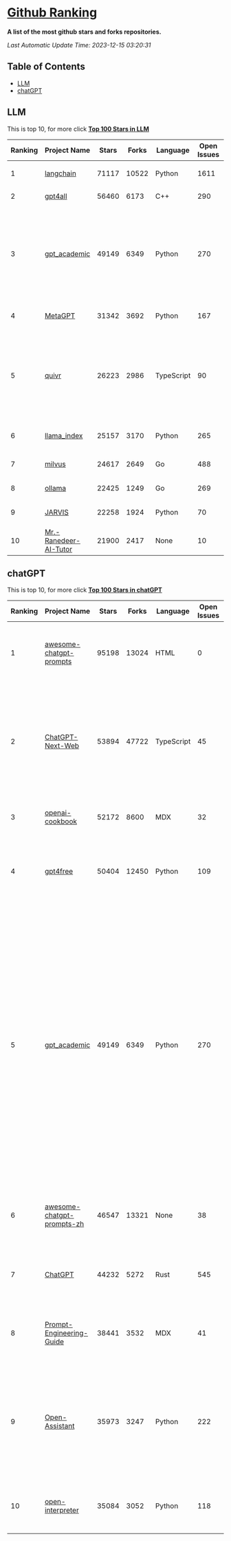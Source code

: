 [Github Ranking](./README.md)
==========

**A list of the most github stars and forks repositories.**

*Last Automatic Update Time: 2023-12-15 03:20:31*

## Table of Contents
 * [LLM](#LLM)
 * [chatGPT](#chatGPT)

## LLM

This is top 10, for more click **[Top 100 Stars in LLM](Top100/LLM.md)**

| Ranking | Project Name | Stars | Forks | Language | Open Issues | Description | Last Commit |
| ------- | ------------ | ----- | ----- | -------- | ----------- | ----------- | ----------- |
| 1 | [langchain](https://github.com/langchain-ai/langchain) | 71117 | 10522 | Python | 1611 | ⚡ Building applications with LLMs through composability ⚡ | 2023-12-15T02:55:42Z |
| 2 | [gpt4all](https://github.com/nomic-ai/gpt4all) | 56460 | 6173 | C++ | 290 | gpt4all: open-source LLM chatbots that you can run anywhere | 2023-12-15T00:41:19Z |
| 3 | [gpt_academic](https://github.com/binary-husky/gpt_academic) | 49149 | 6349 | Python | 270 | 为ChatGPT/GLM提供实用化交互界面，特别优化论文阅读/润色/写作体验，模块化设计，支持自定义快捷按钮&函数插件，支持Python和C++等项目剖析&自译解功能，PDF/LaTex论文翻译&总结功能，支持并行问询多种LLM模型，支持chatglm2等本地模型。兼容文心一言, moss, llama2, rwkv, claude2, 通义千问, 书生, 讯飞星火等。 | 2023-12-14T04:23:49Z |
| 4 | [MetaGPT](https://github.com/geekan/MetaGPT) | 31342 | 3692 | Python | 167 | 🌟 The Multi-Agent Framework: Given one line Requirement, return PRD, Design, Tasks, Repo | 2023-12-15T02:56:12Z |
| 5 | [quivr](https://github.com/StanGirard/quivr) | 26223 | 2986 | TypeScript | 90 | Your GenAI Second Brain 🧠  A personal productivity assistant (RAG) ⚡️🤖 Chat with your docs (PDF, CSV, ...)  & apps using Langchain, GPT 3.5 / 4 turbo, Private, Anthropic, VertexAI, Ollama, LLMs, that you can share with users !  Local & Private alternative to OpenAI GPTs & ChatGPT powered by retrieval-augmented generation  | 2023-12-14T17:58:06Z |
| 6 | [llama_index](https://github.com/run-llama/llama_index) | 25157 | 3170 | Python | 265 | LlamaIndex (formerly GPT Index) is a data framework for your LLM applications | 2023-12-15T02:38:58Z |
| 7 | [milvus](https://github.com/milvus-io/milvus) | 24617 | 2649 | Go | 488 | A cloud-native vector database, storage for next generation AI applications | 2023-12-15T02:52:48Z |
| 8 | [ollama](https://github.com/jmorganca/ollama) | 22425 | 1249 | Go | 269 | Get up and running with Llama 2 and other large language models locally | 2023-12-15T02:18:26Z |
| 9 | [JARVIS](https://github.com/microsoft/JARVIS) | 22258 | 1924 | Python | 70 | JARVIS, a system to connect LLMs with ML community. Paper: https://arxiv.org/pdf/2303.17580.pdf | 2023-12-04T10:58:34Z |
| 10 | [Mr.-Ranedeer-AI-Tutor](https://github.com/JushBJJ/Mr.-Ranedeer-AI-Tutor) | 21900 | 2417 | None | 10 | A GPT-4 AI Tutor Prompt for customizable personalized learning experiences. | 2023-11-18T21:18:14Z |


## chatGPT

This is top 10, for more click **[Top 100 Stars in chatGPT](Top100/chatGPT.md)**

| Ranking | Project Name | Stars | Forks | Language | Open Issues | Description | Last Commit |
| ------- | ------------ | ----- | ----- | -------- | ----------- | ----------- | ----------- |
| 1 | [awesome-chatgpt-prompts](https://github.com/f/awesome-chatgpt-prompts) | 95198 | 13024 | HTML | 0 | This repo includes ChatGPT prompt curation to use ChatGPT better. | 2023-12-12T06:28:47Z |
| 2 | [ChatGPT-Next-Web](https://github.com/ChatGPTNextWebTeam/ChatGPT-Next-Web) | 53894 | 47722 | TypeScript | 45 | A well-designed cross-platform ChatGPT UI (Web / PWA / Linux / Win / MacOS). 一键拥有你自己的跨平台 ChatGPT 应用。 | 2023-12-15T01:46:19Z |
| 3 | [openai-cookbook](https://github.com/openai/openai-cookbook) | 52172 | 8600 | MDX | 32 | Examples and guides for using the OpenAI API | 2023-12-14T04:40:54Z |
| 4 | [gpt4free](https://github.com/xtekky/gpt4free) | 50404 | 12450 | Python | 109 | The official gpt4free repository \| various collection of powerful language models | 2023-12-14T17:50:35Z |
| 5 | [gpt_academic](https://github.com/binary-husky/gpt_academic) | 49149 | 6349 | Python | 270 | 为ChatGPT/GLM提供实用化交互界面，特别优化论文阅读/润色/写作体验，模块化设计，支持自定义快捷按钮&函数插件，支持Python和C++等项目剖析&自译解功能，PDF/LaTex论文翻译&总结功能，支持并行问询多种LLM模型，支持chatglm2等本地模型。兼容文心一言, moss, llama2, rwkv, claude2, 通义千问, 书生, 讯飞星火等。 | 2023-12-14T04:23:49Z |
| 6 | [awesome-chatgpt-prompts-zh](https://github.com/PlexPt/awesome-chatgpt-prompts-zh) | 46547 | 13321 | None | 38 | ChatGPT 中文调教指南。各种场景使用指南。学习怎么让它听你的话。 | 2023-12-06T17:31:31Z |
| 7 | [ChatGPT](https://github.com/lencx/ChatGPT) | 44232 | 5272 | Rust | 545 | 🔮 ChatGPT Desktop Application (Mac, Windows and Linux) | 2023-12-13T09:26:58Z |
| 8 | [Prompt-Engineering-Guide](https://github.com/dair-ai/Prompt-Engineering-Guide) | 38441 | 3532 | MDX | 41 | 🐙 Guides, papers, lecture, notebooks and resources for prompt engineering | 2023-11-29T07:35:12Z |
| 9 | [Open-Assistant](https://github.com/LAION-AI/Open-Assistant) | 35973 | 3247 | Python | 222 | OpenAssistant is a chat-based assistant that understands tasks, can interact with third-party systems, and retrieve information dynamically to do so. | 2023-12-05T08:06:59Z |
| 10 | [open-interpreter](https://github.com/KillianLucas/open-interpreter) | 35084 | 3052 | Python | 118 | OpenAI's Code Interpreter in your terminal, running locally | 2023-12-14T19:39:31Z |

